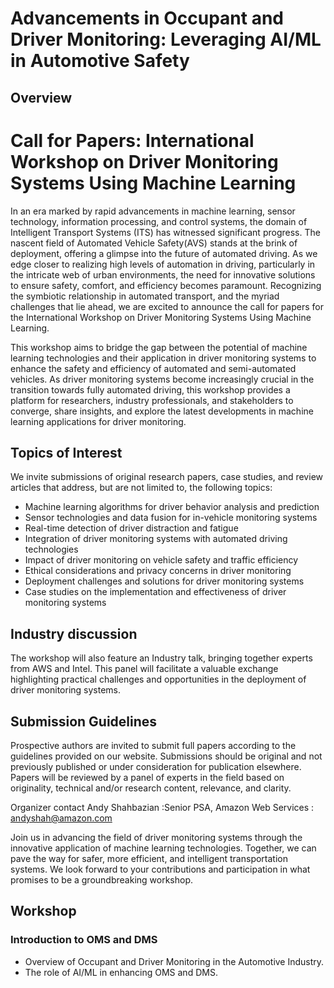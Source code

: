 # Advancements in Occupant and Driver Monitoring: Leveraging AI/ML in Automotive Safety

##  Overview
# Call for Papers: International Workshop on Driver Monitoring Systems Using Machine Learning

In an era marked by rapid advancements in machine learning, sensor technology, information processing, and control systems, the domain of Intelligent Transport Systems (ITS) has witnessed significant progress. The nascent field of Automated Vehicle Safety(AVS) stands at the brink of deployment, offering a glimpse into the future of automated driving. As we edge closer to realizing high levels of automation in driving, particularly in the intricate web of urban environments, the need for innovative solutions to ensure safety, comfort, and efficiency becomes paramount. Recognizing the symbiotic relationship in automated transport, and the myriad challenges that lie ahead, we are excited to announce the call for papers for the International Workshop on Driver Monitoring Systems Using Machine Learning.

This workshop aims to bridge the gap between the potential of machine learning technologies and their application in driver monitoring systems to enhance the safety and efficiency of automated and semi-automated vehicles. As driver monitoring systems become increasingly crucial in the transition towards fully automated driving, this workshop provides a platform for researchers, industry professionals, and stakeholders to converge, share insights, and explore the latest developments in machine learning applications for driver monitoring.

## Topics of Interest
We invite submissions of original research papers, case studies, and review articles that address, but are not limited to, the following topics:
- Machine learning algorithms for driver behavior analysis and prediction
- Sensor technologies and data fusion for in-vehicle monitoring systems
- Real-time detection of driver distraction and fatigue
- Integration of driver monitoring systems with automated driving technologies
- Impact of driver monitoring on vehicle safety and traffic efficiency
- Ethical considerations and privacy concerns in driver monitoring
- Deployment challenges and solutions for driver monitoring systems 
- Case studies on the implementation and effectiveness of driver monitoring systems

## Industry discussion
The workshop will also feature an Industry talk, bringing together experts from AWS and Intel. This panel will facilitate a valuable exchange highlighting practical challenges and opportunities in the deployment of driver monitoring systems.

## Submission Guidelines
Prospective authors are invited to submit full papers according to the guidelines provided on our website. Submissions should be original and not previously published or under consideration for publication elsewhere. Papers will be reviewed by a panel of experts in the field based on originality, technical and/or research content, relevance, and clarity.

Organizer contact Andy Shahbazian :Senior PSA, Amazon Web Services : andyshah@amazon.com

Join us in advancing the field of driver monitoring systems through the innovative application of machine learning technologies. Together, we can pave the way for safer, more efficient, and intelligent transportation systems. We look forward to your contributions and participation in what promises to be a groundbreaking workshop.

## Workshop 

###  Introduction to OMS and DMS
- Overview of Occupant and Driver Monitoring in the Automotive Industry.
- The role of AI/ML in enhancing OMS and DMS.



